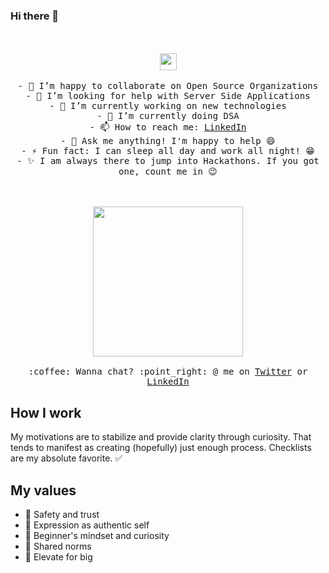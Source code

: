 ### Hi there 👋

<!--
**RavirajWadnerkar/RavirajWadnerkar** is a ✨ _special_ ✨ repository because its `README.md` (this file) appears on your GitHub profile.

Here are some ideas to get you started:
-->

<p align="center">
 <br><br>
  <img src="https://user-images.githubusercontent.com/5679180/79618120-0daffb80-80be-11ea-819e-d2b0fa904d07.gif" width="27px">
 <br><br>
 <samp>
  - 👯 I’m happy to collaborate on Open Source Organizations <br>
  - 🤔 I’m looking for help with Server Side Applications <br>
  - 🔭 I’m currently working on new technologies <br>
  - 🌱 I’m currently doing DSA<br>
  - 📫 How to reach me: <a href="https://www.linkedin.com/in/raviraj-wadnerkar">LinkedIn</a> <br>
  - 💬 Ask me anything! I'm happy to help 😄 <br>
  - ⚡ Fun fact: I can sleep all day and work all night! 😁<br>
  - ✨ I am always there to jump into Hackathons. If you got one, count me in 😉
 </samp>
</p>
<p align="center">
 <br><br>
 <img src="https://i.imgur.com/kdKhgx6.gif" width="240px" align="center">
 <samp>
  <br><br>:coffee: Wanna chat? :point_right: @ me on <a href="https://twitter.com/RavirajWadnerk1">Twitter</a> or <a href="https://www.linkedin.com/in/raviraj-wadnerkar">LinkedIn</a>
 </samp>
</p>

## How I work
My motivations are to stabilize and provide clarity through curiosity. That tends to manifest as creating (hopefully) just enough process. Checklists are my absolute favorite. ✅ 

## My values
- 💖 Safety and trust<br>
- 🌟 Expression as authentic self<br>
- 🍏 Beginner's mindset and curiosity<br>
- 🙌 Shared norms<br>
- 🚀 Elevate for big
